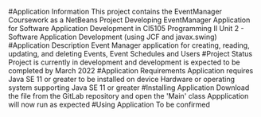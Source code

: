 #Application Information
This project contains the EventManager Coursework as a NetBeans Project
Developing EventManager Application for Software Application Development in CI5105 Programming II
Unit 2 - Software Application Development (using JCF and javax.swing)
#Application Description
Event Manager application for creating, reading, updating, and deleting Events, Event Schedules and Users
#Project Status
Project is currently in development and development is expected to be completed by March 2022
#Application Requirements
Application requires Java SE 11 or greater to be installed on device
Hardware or operating system supporting Java SE 11 or greater
#Installing Application
Download the file from the GitLab repository and open the 'Main' class
Appplication will now run as expected
#Using Application
To be confirmed